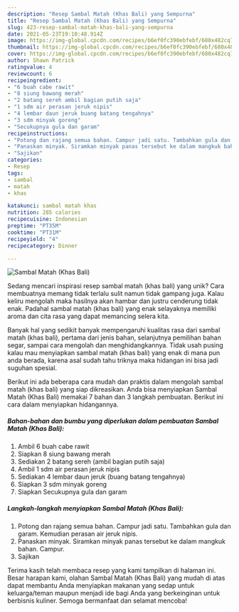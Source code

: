 ```yaml
---
description: "Resep Sambal Matah (Khas Bali) yang Sempurna"
title: "Resep Sambal Matah (Khas Bali) yang Sempurna"
slug: 423-resep-sambal-matah-khas-bali-yang-sempurna
date: 2021-05-23T19:10:48.914Z
image: https://img-global.cpcdn.com/recipes/b6ef0fc390ebfebf/680x482cq70/sambal-matah-khas-bali-foto-resep-utama.jpg
thumbnail: https://img-global.cpcdn.com/recipes/b6ef0fc390ebfebf/680x482cq70/sambal-matah-khas-bali-foto-resep-utama.jpg
cover: https://img-global.cpcdn.com/recipes/b6ef0fc390ebfebf/680x482cq70/sambal-matah-khas-bali-foto-resep-utama.jpg
author: Shawn Patrick
ratingvalue: 4
reviewcount: 6
recipeingredient:
- "6 buah cabe rawit"
- "8 siung bawang merah"
- "2 batang sereh ambil bagian putih saja"
- "1 sdm air perasan jeruk nipis"
- "4 lembar daun jeruk buang batang tengahnya"
- "3 sdm minyak goreng"
- "Secukupnya gula dan garam"
recipeinstructions:
- "Potong dan rajang semua bahan. Campur jadi satu. Tambahkan gula dan garam. Kemudian perasan air jeruk nipis."
- "Panaskan minyak. Siramkan minyak panas tersebut ke dalam mangkuk bahan. Campur."
- "Sajikan"
categories:
- Resep
tags:
- sambal
- matah
- khas

katakunci: sambal matah khas 
nutrition: 285 calories
recipecuisine: Indonesian
preptime: "PT35M"
cooktime: "PT31M"
recipeyield: "4"
recipecategory: Dinner

---
```



![Sambal Matah (Khas Bali)](https://img-global.cpcdn.com/recipes/b6ef0fc390ebfebf/680x482cq70/sambal-matah-khas-bali-foto-resep-utama.jpg)

Sedang mencari inspirasi resep sambal matah (khas bali) yang unik? Cara membuatnya memang tidak terlalu sulit namun tidak gampang juga. Kalau keliru mengolah maka hasilnya akan hambar dan justru cenderung tidak enak. Padahal sambal matah (khas bali) yang enak selayaknya memiliki aroma dan cita rasa yang dapat memancing selera kita.

Banyak hal yang sedikit banyak mempengaruhi kualitas rasa dari sambal matah (khas bali), pertama dari jenis bahan, selanjutnya pemilihan bahan segar, sampai cara mengolah dan menghidangkannya. Tidak usah pusing kalau mau menyiapkan sambal matah (khas bali) yang enak di mana pun anda berada, karena asal sudah tahu triknya maka hidangan ini bisa jadi suguhan spesial.




Berikut ini ada beberapa cara mudah dan praktis dalam mengolah sambal matah (khas bali) yang siap dikreasikan. Anda bisa menyiapkan Sambal Matah (Khas Bali) memakai 7 bahan dan 3 langkah pembuatan. Berikut ini cara dalam menyiapkan hidangannya.

<!--inarticleads1-->

##### Bahan-bahan dan bumbu yang diperlukan dalam pembuatan Sambal Matah (Khas Bali):

1. Ambil 6 buah cabe rawit
1. Siapkan 8 siung bawang merah
1. Sediakan 2 batang sereh (ambil bagian putih saja)
1. Ambil 1 sdm air perasan jeruk nipis
1. Sediakan 4 lembar daun jeruk (buang batang tengahnya)
1. Siapkan 3 sdm minyak goreng
1. Siapkan Secukupnya gula dan garam




<!--inarticleads2-->

##### Langkah-langkah menyiapkan Sambal Matah (Khas Bali):

1. Potong dan rajang semua bahan. Campur jadi satu. Tambahkan gula dan garam. Kemudian perasan air jeruk nipis.
1. Panaskan minyak. Siramkan minyak panas tersebut ke dalam mangkuk bahan. Campur.
1. Sajikan




Terima kasih telah membaca resep yang kami tampilkan di halaman ini. Besar harapan kami, olahan Sambal Matah (Khas Bali) yang mudah di atas dapat membantu Anda menyiapkan makanan yang sedap untuk keluarga/teman maupun menjadi ide bagi Anda yang berkeinginan untuk berbisnis kuliner. Semoga bermanfaat dan selamat mencoba!
